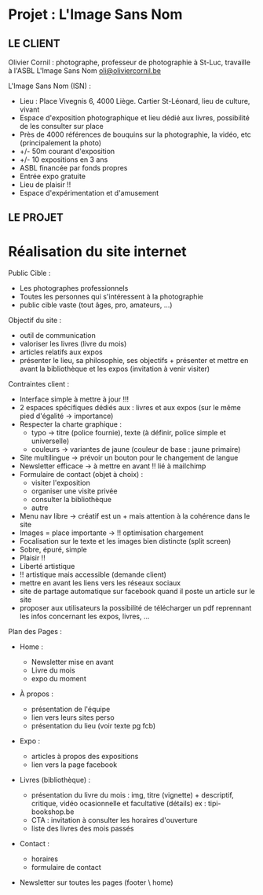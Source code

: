# Projet : L'Image Sans Nom 

## LE CLIENT

Olivier Cornil : 
photographe, professeur de photographie à St-Luc, travaille à l'ASBL L'Image Sans Nom
oli@oliviercornil.be 

L'Image Sans Nom (ISN) : 
- Lieu : Place Vivegnis 6, 4000 Liège. Cartier St-Léonard, lieu de culture, vivant 
- Espace d'exposition photographique et lieu dédié aux livres, possibilité de les consulter sur place 
- Près de 4000 références de bouquins sur la photographie, la vidéo, etc (principalement la photo)
- +/- 50m courant d'exposition 
- +/- 10 expositions en 3 ans
- ASBL financée par fonds propres 
- Entrée expo gratuite 
- Lieu de plaisir !! 
- Espace d'expérimentation et d'amusement

## LE PROJET

# Réalisation du site internet 

Public Cible : 
- Les photographes professionnels 
- Toutes les personnes qui s'intéressent à la photographie 
- public cible vaste (tout âges, pro, amateurs, ...) 

Objectif du site : 
- outil de communication 
- valoriser les livres (livre du mois)
- articles relatifs aux expos
- présenter le lieu, sa philosophie, ses objectifs + présenter et mettre en avant la bibliothèque et les expos (invitation à venir visiter)

Contraintes client : 
- Interface simple à mettre à jour !!! 
- 2 espaces spécifiques dédiés aux : livres et aux expos (sur le même pied d'égalité -> importance)
- Respecter la charte graphique : 
    - typo -> titre (police fournie), texte (à définir, police simple et universelle)
    - couleurs -> variantes de jaune (couleur de base : jaune primaire) 
- Site multilingue -> prévoir un bouton pour le changement de langue
- Newsletter efficace -> à mettre en avant !! lié à mailchimp 
- Formulaire de contact (objet à choix) : 
    - visiter l'exposition
    - organiser une visite privée
    - consulter la bibliothèque 
    - autre 
- Menu nav libre -> créatif est un + mais attention à la cohérence dans le site
- Images = place importante -> !! optimisation chargement 
- Focalisation sur le texte et les images bien distincte (split screen) 
- Sobre, épuré, simple 
- Plaisir !! 
- Liberté artistique 
- !! artistique mais accessible (demande client)
- mettre en avant les liens vers les réseaux sociaux 
- site de partage automatique sur facebook quand il poste un article sur le site
- proposer aux utilisateurs la possibilité de télécharger un pdf reprennant les infos concernant les expos, livres, ... 

Plan des Pages :
- Home :
    - Newsletter mise en avant
    - Livre du mois 
    - expo du moment
- À propos :
    - présentation de l'équipe
    - lien vers leurs sites perso
    - présentation du lieu (voir texte pg fcb)
- Expo :
    - articles à propos des expositions 
     - lien vers la page facebook 
- Livres (bibliothèque) :
    - présentation du livre du mois : img, titre (vignette) + descriptif, critique, vidéo ocasionnelle et facultative (détails)
    ex : tipi-bookshop.be 
    - CTA : invitation à consulter les horaires d'ouverture
    - liste des livres des mois passés
- Contact :
    - horaires
    - formulaire de contact

- Newsletter sur toutes les pages (footer \ home)


